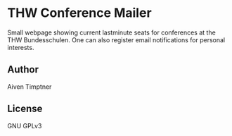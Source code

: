 # THW Conference Mailer

Small webpage showing current lastminute seats for conferences at the THW
Bundesschulen. One can also register email notifications for personal interests.

## Author

Aiven Timptner

## License

GNU GPLv3
